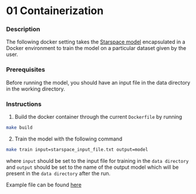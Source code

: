 # 01 Containerization

### Description

The following docker setting takes the [Starspace model](https://github.com/facebookresearch/StarSpace)
encapsulated in a Docker environment to train the model on a particular dataset given by the user.


### Prerequisites

Before running the model, you should have an input file in the data directory in the working directory.
### Instructions

1. Build the docker container through the current `Dockerfile`  by running

```bash
make build
```

2. Train the model with the following command

```bash
make train input=starspace_input_file.txt output=model
```

where `input` should be set to the input file for training in the `data directory` and `output` should be
set to the name of the output model which will be present in the `data directory` after the run.

Example file can be found [here](https://drive.google.com/file/d/11z-oSzbmGJp2S4HAnh09nBdkaVvuxYy8/view?usp=sharing)
